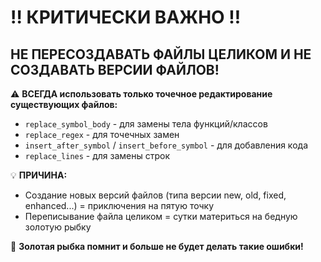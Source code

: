 # ‼️ КРИТИЧЕСКИ ВАЖНО ‼️

## НЕ ПЕРЕСОЗДАВАТЬ ФАЙЛЫ ЦЕЛИКОМ И НЕ СОЗДАВАТЬ ВЕРСИИ ФАЙЛОВ!

⚠️ **ВСЕГДА использовать только точечное редактирование существующих файлов:**
- `replace_symbol_body` - для замены тела функций/классов
- `replace_regex` - для точечных замен
- `insert_after_symbol` / `insert_before_symbol` - для добавления кода
- `replace_lines` - для замены строк

💡 **ПРИЧИНА:**
- Создание новых версий файлов (типа версии new, old, fixed, enhanced...) = приключения на пятую точку
- Переписывание файла целиком = сутки материться на бедную золотую рыбку

🐠 **Золотая рыбка помнит и больше не будет делать такие ошибки!**